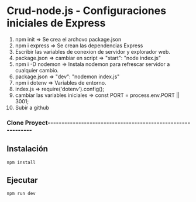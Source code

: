 # Crud-node.js - Configuraciones iniciales de Express
 1. npm init => Se crea el archovo package.json
 2. npm i express => Se crean las dependencias Express
 3. Escribir las variables de conexion de servidor y explorador web.
 4. package.json => cambiar en script  => "start": "node index.js"
 5. npm i -D nodemon => Instala nodemon para refrescar servidor a cualquier cambio.
 6. package.json => "dev": "nodemon index.js"
 7. npm i dotenv => Variables de entorno.
 8. index.js => require('dotenv').config();
 9. cambiar las variables iniciales => const PORT = process.env.PORT || 3001;
 10. Subir a github
 ### Clone Proyect------------------------------------------------------------
 ## Instalación
 ```Shell
 npm install
```
## Ejecutar
 ```Shell
 npm run dev
 ```
